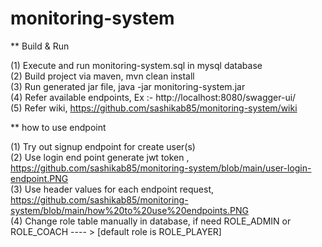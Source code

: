 # monitoring-system

** Build & Run

(1) Execute and run monitoring-system.sql in mysql database </br>
(2) Build project via maven, mvn clean install </br>
(3) Run generated jar file, java -jar monitoring-system.jar </br>
(4) Refer available endpoints, Ex :- http://localhost:8080/swagger-ui/ </br>
(5) Refer wiki, https://github.com/sashikab85/monitoring-system/wiki </br>


** how to use endpoint

(1) Try out signup endpoint for create user(s) </br>
(2) Use login end point generate jwt token , https://github.com/sashikab85/monitoring-system/blob/main/user-login-endpoint.PNG </br>
(3) Use header values for each endpoint request, https://github.com/sashikab85/monitoring-system/blob/main/how%20to%20use%20endpoints.PNG </br>
(4) Change role table manually in database, if need ROLE_ADMIN or ROLE_COACH ---- > [default role is ROLE_PLAYER] </br>

